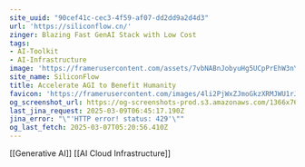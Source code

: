 ```yaml
---
site_uuid: "90cef41c-cec3-4f59-af07-dd2dd9a2d4d3"
url: 'https://siliconflow.cn/'
zinger: Blazing Fast GenAI Stack with Low Cost
tags:
- AI-Toolkit
- AI-Infrastructure
image: 'https://framerusercontent.com/assets/7vbNABnJobyuHg5UCpPrEhW3nYY.jpeg'
site_name: SiliconFlow
title: Accelerate AGI to Benefit Humanity
favicon: 'https://framerusercontent.com/images/4li2PjWxZJmoGkzXRMJWU1rJmI.svg'
og_screenshot_url: https://og-screenshots-prod.s3.amazonaws.com/1366x768/80/false/6e28c20c2a9331520db6e344bbb9afec93f65412fbae2636bfb19c171b40db8a.jpeg
last_jina_request: 2025-03-09T06:45:17.190Z
jina_error: "\"'HTTP error! status: 429'\""
og_last_fetch: 2025-03-07T05:20:56.410Z
---
```

[[Generative AI]] [[AI Cloud Infrastructure]]

